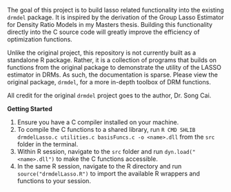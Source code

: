 The goal of this project is to build lasso related functionality into the existing `drmdel` package. It is inspired by the derivation of the Group Lasso Estimator for Density Ratio Models in my Masters thesis. Building this functionality directly into the C source code will greatly improve the efficiency of optimization functions.

Unlike the original project, this repository is not currently built as a standalone R package. Rather, it is a collection of programs that builds on functions from the original package to demonstrate the utility of the LASSO estimator in DRMs. As such, the documentation is sparse. Please view the original package, `drmdel`, for a more in-depth toolbox of DRM functions.

All credit for the original `drmdel` project goes to the author, Dr. Song Cai.

**Getting Started**

1. Ensure you have a C compiler installed on your machine.
2. To compile the C functions to a shared library, run `R CMD SHLIB drmdelLasso.c utilities.c basisFuncs.c -o <name>.dll` from the `src` folder in the terminal.
3. Within R session, navigate to the `src` folder and run `dyn.load("<name>.dll")` to make the C functions accessible.
4. In the same R session, navigate to the R directory and run `source("drmdelLasso.R")` to import the available R wrappers and functions to your session.
